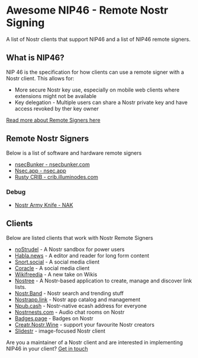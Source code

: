# Awesome NIP46 - Remote Nostr Signing

A list of Nostr clients that support NIP46 and a list of NIP46 remote signers.

## What is NIP46?

NIP 46 is the specification for how clients can use a remote signer with a Nostr client. This allows for:

+ More secure Nostr key use, especially on mobile web clients where extensions might not be available
+ Key delegation - Multiple users can share a Nostr private key and have access revoked by ther key owner

[Read more about Remote Signers here](https://github.com/nostr-protocol/nips/blob/master/46.md)

## Remote Nostr Signers

Below is a list of software and hardware remote signers

+ [nsecBunker - nsecbunker.com](https://nsecbunker.com)
+ [Nsec.app - nsec.app](https://nsec.app)
+ [Rusty CRIB - crib.illuminodes.com](https://crib.illuminodes.com/)

### Debug

+ [Nostr Army Knife - NAK](https://github.com/fiatjaf/nak/)

## Clients

Below are listed clients that work with Nostr Remote Signers

+ [noStrudel](https://nostrudel.ninja/) - A Nostr sandbox for power users
+ [Habla.news](https://habla.news/) - A editor and reader for long form content
+ [Snort.social](https://snort.social/) - A social media client
+ [Coracle](https://coracle.social/) - A social media client
+ [Wikifreedia](https://wikifreedia.vercel.app/) - A new take on Wikis
+ [Nostree](https://nostree.me/) - A Nostr-based application to create, manage and discover link lists.
+ [Nostr.Band](https://nostr.band/) - Nostr search and trending stuff
+ [Nostrapp.link](https://nostrapp.link/) - Nostr app catalog and management
+ [Npub.cash](https://npub.cash/) - Nostr-native ecash address for everyone
+ [Nostrnests.com](https://nostrnests.com/) - Audio chat rooms on Nostr
+ [Badges.page](https://badges.page/) - Badges on Nostr
+ [Creatr.Nostr.Wine](https://creatr.nostr.wine) - support your favourite Nostr creators
+ [Slidestr](https://slidestr.net) - image-focused Nostr client

Are you a maintainer of a Nostr client and are interested in implementing NIP46 in your client? [Get in touch](https://njump.me/nprofile1qqsxsvs3h524c7mkfe9enw3x8g23mqfqn0n62e4zhvvhrhqmh5ahzhsjhwnjl)
